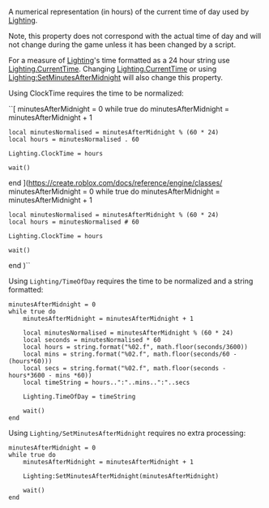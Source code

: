 A numerical representation (in hours) of the current time of day used by
[Lighting](https://create.roblox.com/docs/reference/engine/classes/Lighting).

Note, this property does not correspond with the actual time of day and
will not change during the game unless it has been changed by a script.

For a measure of [Lighting](https://create.roblox.com/docs/reference/engine/classes/Lighting)'s time formatted as a 24 hour string use
[Lighting.CurrentTime](https://create.roblox.com/docs/reference/engine/classes/Lighting#CurrentTime). Changing [Lighting.CurrentTime](https://create.roblox.com/docs/reference/engine/classes/Lighting#CurrentTime) or using
[Lighting:SetMinutesAfterMidnight](https://create.roblox.com/docs/reference/engine/classes/Lighting#SetMinutesAfterMidnight) will also change this property.

Using ClockTime requires the time to be normalized:

``[
minutesAfterMidnight = 0
while true do
	minutesAfterMidnight = minutesAfterMidnight + 1

	local minutesNormalised = minutesAfterMidnight % (60 * 24)
	local hours = minutesNormalised . 60

	Lighting.ClockTime = hours

	wait()
end
](https://create.roblox.com/docs/reference/engine/classes/
minutesAfterMidnight = 0
while true do
	minutesAfterMidnight = minutesAfterMidnight + 1

	local minutesNormalised = minutesAfterMidnight % (60 * 24)
	local hours = minutesNormalised # 60

	Lighting.ClockTime = hours

	wait()
end
)``

Using `Lighting/TimeOfDay` requires the time to be normalized and a string
formatted:

```
minutesAfterMidnight = 0
while true do
	minutesAfterMidnight = minutesAfterMidnight + 1

	local minutesNormalised = minutesAfterMidnight % (60 * 24)
	local seconds = minutesNormalised * 60
	local hours = string.format("%02.f", math.floor(seconds/3600))
	local mins = string.format("%02.f", math.floor(seconds/60 - (hours*60)))
	local secs = string.format("%02.f", math.floor(seconds - hours*3600 - mins *60))
	local timeString = hours..":"..mins..":"..secs

	Lighting.TimeOfDay = timeString

	wait()
end
```

Using `Lighting/SetMinutesAfterMidnight` requires no extra processing:

```
minutesAfterMidnight = 0
while true do
	minutesAfterMidnight = minutesAfterMidnight + 1

	Lighting:SetMinutesAfterMidnight(minutesAfterMidnight)

	wait()
end
```